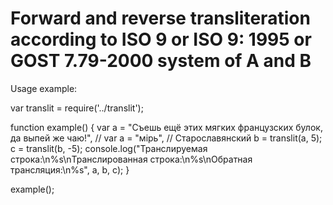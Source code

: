 # Forward and reverse transliteration according to ISO 9 or ISO 9: 1995 or GOST 7.79-2000 system of A and B

Usage example:

var translit = require('../translit');

function example() {
 var a = "Съешь ещё этих мягких французских булок, да выпей же чаю!",
 //  var a = "мірь",          // Старославянский
 b = translit(a,  5);
 c = translit(b, -5);
 console.log("Транслируемая строка:\n%s\nТранслированная строка:\n%s\nОбратная трансляция:\n%s", a, b, c);
}

example();
